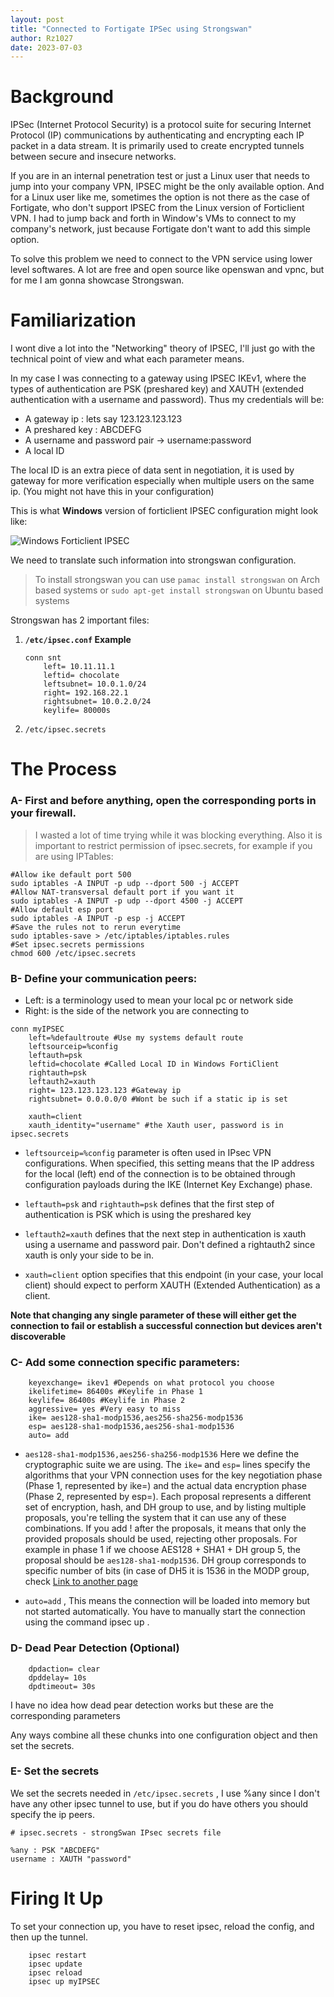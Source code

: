```yaml
---
layout: post
title: "Connected to Fortigate IPSec using Strongswan"
author: Rz1027
date: 2023-07-03
---
```


# Background

IPSec (Internet Protocol Security) is a protocol suite for securing Internet Protocol (IP) communications by authenticating and encrypting each IP packet in a data stream. It is primarily used to create encrypted tunnels between secure and insecure networks.

If you are in an internal penetration test or just a Linux user that needs to jump into your company VPN, IPSEC might be the only available option. And for a Linux user like me, sometimes the option is not there as the case of Fortigate, who don't support IPSEC from the Linux version of Forticlient VPN. I had to jump back and forth in Window's VMs to connect to my company's network, just because Fortigate don't want to add this simple option. 

To solve this problem we need to connect to the VPN service using lower level softwares. A lot are free and open source like openswan and vpnc, but for me I am gonna showcase Strongswan.

# Familiarization

I wont dive a lot into the "Networking" theory of IPSEC, I'll just go with the technical point of view and what each parameter means. 

In my case I was connecting to a gateway using IPSEC IKEv1, where the types of authentication are PSK (preshared key) and XAUTH (extended authentication with a username and password). Thus my credentials will be:

* A gateway ip : lets say 123.123.123.123
* A preshared key : ABCDEFG
* A username and password pair -> username:password
* A local ID 

The local ID is an extra piece of data sent in negotiation, it is used by gateway for more verification especially when multiple users on the same ip. (You might not have this in your configuration)

This is what **Windows** version of forticlient IPSEC configuration might look like:

![Windows Forticlient IPSEC](https://rz1027.github.io/assets/images/ipsec.png)

We need to translate such information into strongswan configuration.

> To install strongswan you can use `pamac install strongswan` on Arch based systems or `sudo apt-get install strongswan` on Ubuntu based systems

Strongswan has 2 important files:

1. **`/etc/ipsec.conf` Example**

    ```shell
    conn snt
        left= 10.11.11.1
        leftid= chocolate
        leftsubnet= 10.0.1.0/24
        right= 192.168.22.1
        rightsubnet= 10.0.2.0/24 
        keylife= 80000s       
    ``` 
     
1. `/etc/ipsec.secrets`

# The Process

### A- First and before anything, open the corresponding ports in your firewall.
> I wasted a lot of time trying while it was blocking everything. Also it is important to restrict permission of ipsec.secrets, for example if you are using IPTables:

```shell
#Allow ike default port 500
sudo iptables -A INPUT -p udp --dport 500 -j ACCEPT 
#Allow NAT-transversal default port if you want it 
sudo iptables -A INPUT -p udp --dport 4500 -j ACCEPT
#Allow default esp port
sudo iptables -A INPUT -p esp -j ACCEPT
#Save the rules not to rerun everytime
sudo iptables-save > /etc/iptables/iptables.rules
#Set ipsec.secrets permissions
chmod 600 /etc/ipsec.secrets
```

### B- Define your communication peers:
- Left: is a terminology used to mean your local pc or network side
- Right: is the side of the network you are connecting to

```shell
conn myIPSEC
    left=%defaultroute #Use my systems default route
    leftsourceip=%config
    leftauth=psk
    leftid=chocolate #Called Local ID in Windows FortiClient
    rightauth=psk
    leftauth2=xauth 
    right= 123.123.123.123 #Gateway ip
    rightsubnet= 0.0.0.0/0 #Wont be such if a static ip is set

    xauth=client
    xauth_identity="username" #the Xauth user, password is in ipsec.secrets
```

* `leftsourceip=%config` parameter is often used in IPsec VPN configurations. When specified, this setting means that the IP address for the local (left) end of the connection is to be obtained through configuration payloads during the IKE (Internet Key Exchange) phase.

* `leftauth=psk` and `rightauth=psk` defines that the first step of authentication is PSK which is using the preshared key

* `leftauth2=xauth` defines that the next step in authentication is xauth using a username and password pair. Don't defined a rightauth2 since xauth is only your side to be in.

* `xauth=client` option specifies that this endpoint (in your case, your local client) should expect to perform XAUTH (Extended Authentication) as a client.

**Note that changing any single parameter of these will either get the connection to fail or establish a successful connection but devices aren't discoverable**

### C- Add some connection specific parameters:

```shell
    keyexchange= ikev1 #Depends on what protocol you choose
    ikelifetime= 86400s #Keylife in Phase 1
    keylife= 86400s #Keylife in Phase 2
    aggressive= yes #Very easy to miss
    ike= aes128-sha1-modp1536,aes256-sha256-modp1536
    esp= aes128-sha1-modp1536,aes256-sha1-modp1536
    auto= add
```

* `aes128-sha1-modp1536,aes256-sha256-modp1536` Here we define the cryptographic suite we are using. The `ike=` and `esp=` lines specify the algorithms that your VPN connection uses for the key negotiation phase (Phase 1, represented by ike=) and the actual data encryption phase (Phase 2, represented by esp=). Each proposal represents a different set of encryption, hash, and DH group to use, and by listing multiple proposals, you're telling the system that it can use any of these combinations. If you add ! after the proposals, it means that only the provided proposals should be used, rejecting other proposals.  For example in phase 1 if we choose AES128 + SHA1 + DH group 5, the proposal should be `aes128-sha1-modp1536`. DH group corresponds to specific number of bits (in case of DH5 it is 1536 in the MODP group, check [Link to another page](https://www.watchguard.com/help/docs/help-center/en-US/Content/en-US/Fireware/bovpn/manual/diffie_hellman_c.html)

* `auto=add` , This means the connection will be loaded into memory but not started automatically. You have to manually start the connection using the command ipsec up <connection name>.

### D- Dead Pear Detection (Optional)

```shell
    dpdaction= clear
    dpddelay= 10s
    dpdtimeout= 30s
```
I have no idea how dead pear detection works but these are the corresponding parameters

Any ways combine all these chunks into one configuration object and then set the secrets.

### E- Set the secrets

We set the secrets needed in `/etc/ipsec.secrets` , I use %any since I don't have any other ipsec tunnel to use, but if you do have others you should specify the ip peers.

```shell
# ipsec.secrets - strongSwan IPsec secrets file

%any : PSK "ABCDEFG"
username : XAUTH "password"
```

# Firing It Up

To set your connection up, you have to reset ipsec, reload the config, and then up the tunnel.

```shell
    ipsec restart
    ipsec update
    ipsec reload 
    ipsec up myIPSEC
```


